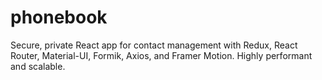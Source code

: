 # phonebook
Secure, private React app for contact management with Redux, React Router, Material-UI, Formik, Axios, and Framer Motion. Highly performant and scalable.
